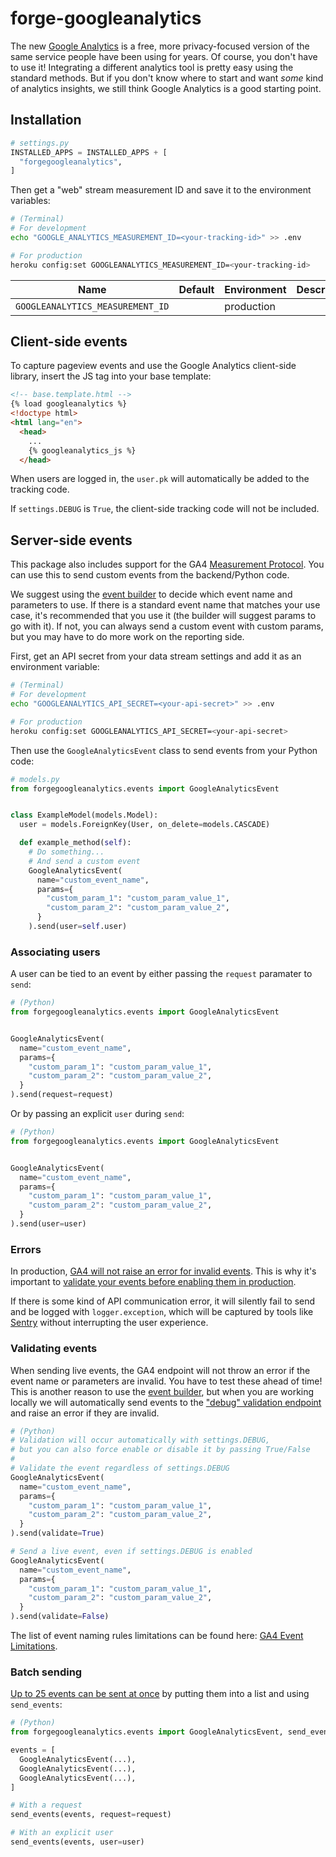 # forge-googleanalytics

The new [Google Analytics](https://marketingplatform.google.com/about/analytics/) is a free,
more privacy-focused version of the same service people have been using for years.
Of course, you don't have to use it!
Integrating a different analytics tool is pretty easy using the standard methods.
But if you don't know where to start and want *some* kind of analytics insights,
we still think Google Analytics is a good starting point.


## Installation

```python
# settings.py
INSTALLED_APPS = INSTALLED_APPS + [
  "forgegoogleanalytics",
]
```

Then get a "web" stream measurement ID and save it to the environment variables:

```sh
# (Terminal)
# For development
echo "GOOGLE_ANALYTICS_MEASUREMENT_ID=<your-tracking-id>" >> .env

# For production
heroku config:set GOOGLEANALYTICS_MEASUREMENT_ID=<your-tracking-id>
```

| Name | Default | Environment | Description |
| ---- | ------- | ----------- | ----------- |
| `GOOGLEANALYTICS_MEASUREMENT_ID` | | production | |

## Client-side events

To capture pageview events and use the Google Analytics client-side library,
insert the JS tag into your base template:

```html
<!-- base.template.html -->
{% load googleanalytics %}
<!doctype html>
<html lang="en">
  <head>
    ...
    {% googleanalytics_js %}
  </head>
```

When users are logged in, the `user.pk` will automatically be added to the tracking code.

If `settings.DEBUG` is `True`, the client-side tracking code will not be included.


## Server-side events

This package also includes support for the GA4 [Measurement Protocol](https://developers.google.com/analytics/devguides/collection/protocol/ga4).
You can use this to send custom events from the backend/Python code.

We suggest using the [event builder](https://ga-dev-tools.web.app/ga4/event-builder/) to decide which event name and parameters to use.
If there is a standard event name that matches your use case, it's recommended that you use it (the builder will suggest params to go with it).
If not, you can always send a custom event with custom params, but you may have to do more work on the reporting side.

First, get an API secret from your data stream settings and add it as an environment variable:

```sh
# (Terminal)
# For development
echo "GOOGLEANALYTICS_API_SECRET=<your-api-secret>" >> .env

# For production
heroku config:set GOOGLEANALYTICS_API_SECRET=<your-api-secret>
```

Then use the `GoogleAnalyticsEvent` class to send events from your Python code:

```python
# models.py
from forgegoogleanalytics.events import GoogleAnalyticsEvent


class ExampleModel(models.Model):
  user = models.ForeignKey(User, on_delete=models.CASCADE)

  def example_method(self):
    # Do something...
    # And send a custom event
    GoogleAnalyticsEvent(
      name="custom_event_name",
      params={
        "custom_param_1": "custom_param_value_1",
        "custom_param_2": "custom_param_value_2",
      }
    ).send(user=self.user)
```

### Associating users

A user can be tied to an event by either passing the `request` paramater to `send`:

```python
# (Python)
from forgegoogleanalytics.events import GoogleAnalyticsEvent


GoogleAnalyticsEvent(
  name="custom_event_name",
  params={
    "custom_param_1": "custom_param_value_1",
    "custom_param_2": "custom_param_value_2",
  }
).send(request=request)
```

Or by passing an explicit `user` during `send`:

```python
# (Python)
from forgegoogleanalytics.events import GoogleAnalyticsEvent


GoogleAnalyticsEvent(
  name="custom_event_name",
  params={
    "custom_param_1": "custom_param_value_1",
    "custom_param_2": "custom_param_value_2",
  }
).send(user=user)
```

### Errors

In production, [GA4 will not raise an error for invalid events](https://developers.google.com/analytics/devguides/collection/protocol/ga4/validating-events?client_type=gtag).
This is why it's important to [validate your events before enabling them in production](#validating-events).

If there is some kind of API communication error,
it will silently fail to send and be logged with `logger.exception`,
which will be captured by tools like [Sentry](/docs/forge-sentry/) without interrupting the user experience.

### Validating events

When sending live events, the GA4 endpoint will not throw an error if the event name or parameters are invalid.
You have to test these ahead of time!
This is another reason to use the [event builder](https://ga-dev-tools.web.app/ga4/event-builder/),
but when you are working locally we will automatically send events to the ["debug" validation endpoint](https://developers.google.com/analytics/devguides/collection/protocol/ga4/validating-events?client_type=gtag) and raise an error if they are invalid.

```python
# (Python)
# Validation will occur automatically with settings.DEBUG,
# but you can also force enable or disable it by passing True/False
#
# Validate the event regardless of settings.DEBUG
GoogleAnalyticsEvent(
  name="custom_event_name",
  params={
    "custom_param_1": "custom_param_value_1",
    "custom_param_2": "custom_param_value_2",
  }
).send(validate=True)

# Send a live event, even if settings.DEBUG is enabled
GoogleAnalyticsEvent(
  name="custom_event_name",
  params={
    "custom_param_1": "custom_param_value_1",
    "custom_param_2": "custom_param_value_2",
  }
).send(validate=False)
```

The list of event naming rules limitations can be found here: [GA4 Event Limitations](https://developers.google.com/analytics/devguides/collection/protocol/ga4/sending-events?client_type=gtag#limitations).

### Batch sending

[Up to 25 events can be sent at once](https://developers.google.com/analytics/devguides/collection/protocol/ga4/sending-events?client_type=gtag#limitations) by putting them into a list and using `send_events`:

```python
# (Python)
from forgegoogleanalytics.events import GoogleAnalyticsEvent, send_events

events = [
  GoogleAnalyticsEvent(...),
  GoogleAnalyticsEvent(...),
  GoogleAnalyticsEvent(...),
]

# With a request
send_events(events, request=request)

# With an explicit user
send_events(events, user=user)
```
